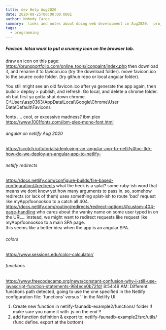 ```yaml
---
title: dev Help Aug2020 
date: 2020-08-25T00:00:00.000Z
author: Nobody Cares
summary:  links and notes about doing web development in Aug2020.  projects like questool5.
tags:
  - programming
---
```



##### Favicon.   lotsa work to put a crummy icon on the browser tab.
 
draw an icon on this page:
https://brunoportfolio.com/online_tools/iconpaint/index.php
then download it, and rename it to favicon.ico  (try the download folder).
move favicon.ico to the source code folder. (try github repo or local angular folder).

You still might see an old favicon.ico after ya generate the app again, then build > deploy > publish, and refresh.
Go local, and delete a chrome folder.  oh but first ya gotta shut down chrome.
C:\Users\asp0363\AppData\Local\Google\Chrome\User Data\Default\Favicons


fonts .... cool, or excessive madness?   ibm plex
https://www.1001fonts.com/ibm-plex-mono-font.html

###### angular on netlify Aug 2020
https://scotch.io/tutorials/deploying-an-angular-app-to-netlify#toc-tldr-how-do-we-deploy-an-angular-app-to-netlify-


###### netlify redirects
https://docs.netlify.com/configure-builds/file-based-configuration/#redirects
what the heck is a splat?
some ruby-ish word that means we dont know yet how many arguments to pass in.
so, somehow redirects (or lack of them) uses something splat-ish to route 'bad' request like myApp/foonookoo to a catch all 404.
https://docs.netlify.com/routing/redirects/redirect-options/#custom-404-page-handling
who cares about the wanky name on some user typed in on the URL...
instead, we might want to redirect requests like request like myApp/foonookoo to a main SPA page.  
this seems like a better idea when the app is an angular SPA.


###### colors
https://www.sessions.edu/color-calculator/

###### functions
https://www.freecodecamp.org/news/constant-confusion-why-i-still-use-javascript-function-statements-984ece0b72fd/ 
8:54:49 AM: Different functions path detected, going to use the one specified in the Netlify configuration file: 'functions' versus '' in the Netlify UI

1. Create new function in netlify-faunadb-example2/functions/ folder   !! make sure you name it with .js on the end !!
2. add function definition & export to: netlify-faunadb-example2/src/utils/   (func define. export at the bottom) 
